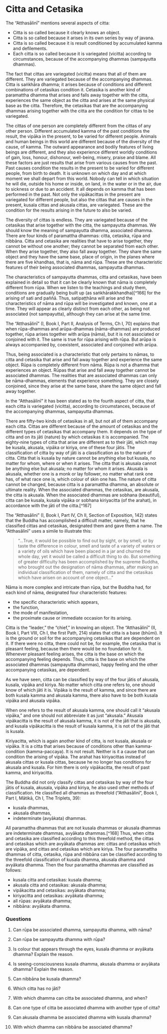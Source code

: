 # Citta and Cetasika


The “Atthasālinī” mentions several aspects of citta:

- Citta is so called because it clearly knows an object. 
- Citta is so called because it arises in its own series by way of
 javana. 
- Citta is so called because it is result conditioned by accumulated
 kamma and defilements. 
- Each citta is so called because it is variegated (vicitta)
 according to circumstances, because of the accompanying dhammas
 (sampayutta dhammas). 



The fact that cittas are variegated (vicitta) means that
all of them are different. They are variegated because of the
accompanying dhammas. Citta is saṅkhāra dhamma; it arises because of
conditions and different combinations of cetasikas condition it.
Cetasika is another kind of paramattha dhamma that arises and falls away
together with the citta, experiences the same object as the citta and
arises at the same physical base as the citta. Therefore, the cetasikas
that are the accompanying dhammas arising together with the citta are
the condition for cittas to be variegated.

The cittas of one person are completely different from
the cittas of any other person. Different accumulated kamma of the past
conditions the result, the vipāka in the present, to be varied for
different people. Animals and human beings in this world are different
because of the diversity of the cause, of kamma. The outward appearance
and bodily features of living beings are different, and they also
experience different worldly conditions of gain, loss, honour,
dishonour, well-being, misery, praise and blame. All these factors are
just results that arise from various causes from the past. Past causes
condition the results in the present to be varied for different people,
from birth to death. It is unknown on which day and at which moment we
shall depart from this world. Nobody can tell in which situation he will
die, outside his home or inside, on land, in the water or in the air,
due to sickness or due to an accident. It all depends on kamma that has
been performed in the past. Not only the vipākacittas in the present are
variegated for different people, but also the cittas that are causes in
the present, kusala cittas and akusala cittas, are variegated. These are
the condition for the results arising in the future to also be varied.

The diversity of cittas is endless. They are variegated
because of the cetasikas that arise together with the citta, the
sampayutta dhammas. We should know the meaning of sampayutta dhamma,
associated dhamma. There are four kinds of paramattha dhammas: citta,
cetasika, rūpa and nibbāna. Citta and cetasika are realities that have
to arise together, they cannot be without one another; they cannot be
separated from each other. When they arise together, they also fall away
together. They share the same object and they have the same base, place
of origin, in the planes where there are five khandhas, that is, nāma
and rūpa. These are the characteristic features of their being
associated dhammas, sampayutta dhammas. 

The characteristics of sampayutta dhammas, citta and
cetasikas, have been explained in detail so that it can be clearly known
that nāma is completely different from rūpa. When we listen to the
teachings and study them, conditions are gradually being built up (as
saṅkhārakkhandha)[^166] for the arising of sati and paññā. Thus,
satipaṭṭhāna will arise and the characteristics of nāma and rūpa will be
investigated and known, one at a time. They will appear as clearly
distinct from each other, as being not associated (not sampayutta),
although they can arise at the same time.

The “Atthasālinī” (I, Book I, Part II, Analysis of
Terms, Ch I, 70) explains that when rūpa-dhammas and arūpa-dhammas
(nāma-dhammas) are produced together, rūpa arises together with arūpa
(nāma), but it is not associated or conjoined with it. The same is true
for rūpa arising with rūpa. But arūpa is always accompanied by,
coexistent, associated and conjoined with arūpa.

Thus, being associated is a characteristic that only
pertains to nāmas, to citta and cetasika that arise and fall away
together and experience the same object. Rūpa is completely different
from nāma. Rūpa is not a dhamma that experiences an object. Rūpas that
arise and fall away together cannot be associated dhammas. The realities
that are associated dhammas can only be nāma-dhammas, elements that
experience something. They are closely conjoined, since they arise at
the same base, share the same object and fall away together.

In the “Atthasālinī” it has been stated as to the fourth
aspect of citta, that each citta is variegated (vicitta), according to
circumstances, because of the accompanying dhammas, sampayutta dhammas.

There are fifty-two kinds of cetasikas in all, but not
all of them accompany each citta. Cittas are different because of the
amount of cetasikas and the different types of cetasikas that accompany
them. It depends on the type of citta and on its jāti (nature) by which
cetasikas it is accompanied. The eighty-nine types of citta that arise
are different as to their jāti, which may be kusala, akusala, vipāka or
kiriya, one of these four jātis. The classification of citta by way of
jāti is a classification as to the nature of citta. Citta that is kusala
by nature cannot be anything else but kusala, no matter for whom, where
or when it arises. The citta that is akusala cannot be anything else but
akusala; no matter for whom it arises. Akusala is akusala, whether one
is a monk or lay follower, no matter what rank one has, of what race one
is, which colour of skin one has. The nature of citta cannot be changed,
because citta is a paramattha dhamma, an absolute or ultimate reality.
When the associated dhammas, the cetasikas, are akusala, the citta is
akusala. When the associated dhammas are sobhana (beautiful), citta can
be kusala, kusala vipāka or sobhana kiriyacitta (of the arahat), in
accordance with the jāti of the citta.[^167]

The “Atthasālini” (I, Book I, Part IV, Ch II, Section of
Exposition, 142) states that the Buddha has accomplished a difficult
matter, namely, that he classified cittas and cetasikas, designated them
and gave them a name. The “Atthasālinī” uses a simile to illustrate
this:

> “...True, it would be possible to find out by sight, or by smell, or by
taste the difference in colour, smell and taste of a variety of waters
or a variety of oils which have been placed in a jar and churned the
whole day, yet it would be called a difficult thing to do. But something
of greater difficulty has been accomplished by the supreme Buddha, who
brought out the designation of nāma dhammas, after making an individual
classification of them, namely of citta and the cetasikas which have
arisen on account of one object...”

Nāma is more complex and intricate than rūpa, but the
Buddha had, for each kind of nāma, designated four characteristic
features:

- the specific characteristic which appears, 
- the function, 
- the mode of manifestation, 
- the proximate cause or immediate occasion for its arising. 



Citta is the “leader,” the “chief,” in knowing an
object. The “Atthasālinī” (II, Book I, Part VIII, Ch I, the first Path,
214) states that citta is a base (bhūmi). It is the ground or soil for
the accompanying cetasikas that are dependent on it. If there were no
citta, there could not be, for example, the cetasika that is pleasant
feeling, because then there would be no foundation for it. Whenever
pleasant feeling arises, the citta is the base on which the accompanying
feeling depends. Thus, citta is the base on which the associated dhammas
(sampayutta dhammas), happy feeling and the other accompanying
cetasikas, are dependent. 

As we have seen, citta can be classified by way of the
four jātis of akusala, kusala, vipāka and kiriya. No matter which citta
one refers to, one should know of which jāti it is. Vipāka is the result
of kamma, and since there are both kusala kamma and akusala kamma, there
also have to be both kusala vipāka and akusala vipāka.

When one refers to the result of akusala kamma, one
should call it “akusala vipāka,” and one should not abbreviate it as
just “akusala.” Akusala vipākacitta is the result of akusala kamma, it
is not of the jāti that is akusala, and kusala vipākacitta is the result
of kusala kamma, it is not of the jāti that is kusala. 

Kiriyacitta, which is again another kind of citta, is
not kusala, akusala or vipāka. It is a citta that arises because of
conditions other than kamma-condition (kamma-paccaya). It is not result.
Neither is it a cause that can condition the arising of vipāka. The
arahat has kiriyacittas instead of akusala cittas or kusala cittas,
because he no longer has conditions for akusala and kusala. For him
there is only vipākacitta, the result of past kamma, and kiriyacitta. 

The Buddha did not only classify cittas and cetasikas by
way of the four jātis of kusala, akusala, vipāka and kiriya, he also
used other methods of classification. He classified all dhammas as
threefold (“Atthasālinī”, Book I, Part I, Mātikā, Ch I, The Triplets,
39): 

- kusala dhammas, 
- akusala dhammas, 
- indeterminate (avyākata) dhammas.


All paramattha dhammas that are not kusala dhammas or
akusala dhammas are indeterminate dhammas, avyākata
dhammas.[^168] Thus, when citta and cetasika are classified
according to this threefold method, the cittas and cetasikas which are
avyākata dhammas are: cittas and cetasikas which are vipāka, and cittas
and cetasikas which are kiriya. The four paramattha dhammas of citta,
cetasika, rūpa and nibbāna can be classified according to the threefold
classification of kusala dhamma, akusala dhamma and avyākata dhamma.
Then the four paramattha dhammas are classified as follows:

- kusala citta and cetasikas: kusala dhamma; 
- akusala citta and cetasikas: akusala dhamma; 
- vipākacitta and cetasikas: avyākata dhamma; 
- kiriyacitta and cetasikas: avyākata dhamma; 
- all rūpas:
 avyākata dhamma; 
- nibbāna: avyākata
 dhamma. 



### Questions



1. Can rūpa be associated dhamma, sampayutta dhamma, with nāma? 

2. Can rūpa be sampayutta dhamma with rūpa? 

3. Is colour that appears through the eyes, kusala dhamma or avyākata
 dhamma? Explain the reason. 

4. Is seeing-consciousness kusala dhamma, akusala dhamma or avyākata
 dhamma? Explain the reason. 

5. Can nibbāna be kusala dhamma? 

6. Which citta has no jāti? 

7. With which dhamma can citta be associated dhamma, and when? 

8. Can one type of citta be associated dhamma with another type of
 citta? 

9. Can akusala dhamma be associated dhamma with kusala dhamma? 

10. With which dhamma can nibbāna be associated dhamma? 

